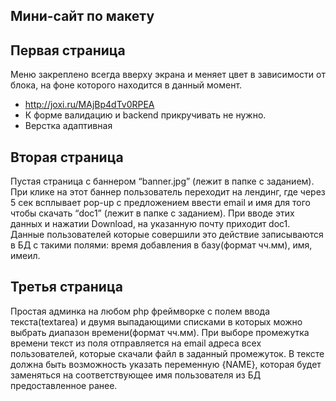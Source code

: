 ## Мини-сайт по макету

## Первая страница

Меню закреплено всегда вверху экрана и меняет цвет в зависимости от блока,
на фоне которого находится в данный момент. 
- http://joxi.ru/MAjBp4dTv0RPEA
- К форме валидацию и backend прикручивать не нужно.
- Верстка адаптивная


## Вторая страница

Пустая страница с баннером “banner.jpg” (лежит в папке с заданием).
При клике на этот баннер пользователь переходит на лендинг, где через 5 сек всплывает pop-up с предложением ввести email и имя для того чтобы скачать “doc1” (лежит в папке с заданием). При вводе этих данных и нажатии Download, на указанную почту приходит doc1.
Данные пользователей которые совершили это действие записываются в БД с такими полями: время добавления в базу(формат чч.мм), имя, имеил.

## Третья страница

Простая админка на любом php фреймворке с полем ввода текста(textarea) и двумя выпадающими списками в которых можно выбрать диапазон времени(формат чч.мм). При выборе промежутка времени текст из поля отправляется на email адреса всех пользователей, которые скачали файл в заданный промежуток. В тексте должна быть возможность указать переменную {NAME}, которая будет заменяться на соответствующее имя пользователя из БД предоставленное ранее.
